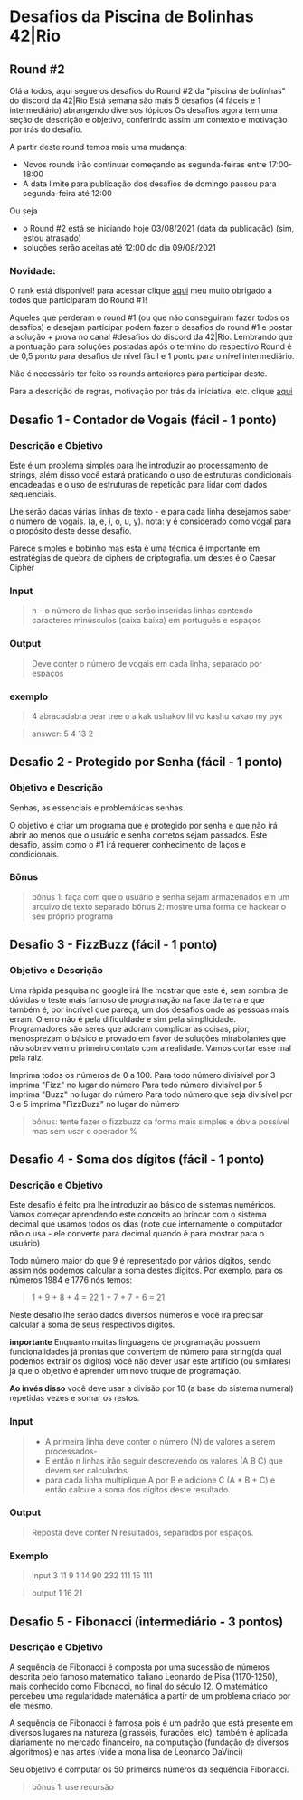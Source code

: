 # Desafios da Piscina de Bolinhas 42|Rio
## Round #2

Olá a todos, aqui segue os desafios do Round #2 da "piscina de bolinhas" do discord da 42|Rio 
Está semana são mais 5 desafios (4 fáceis e 1 intermediário) abrangendo diversos tópicos
Os desafios agora tem uma seção de descrição e objetivo, conferindo assim um contexto e motivação por trás do desafio.

A partir deste round temos mais uma mudança:
- Novos rounds irão continuar começando as segunda-feiras entre 17:00-18:00
- A data limite para publicação dos desafios de domingo passou para segunda-feira até 12:00

Ou seja 
- o Round #2 está se iniciando hoje 03/08/2021 (data da publicação) (sim, estou atrasado)
- soluções serão aceitas até 12:00 do dia 09/08/2021

### Novidade:
O rank está disponível! para acessar clique [aqui](https://docs.google.com/spreadsheets/d/1Db7txuJBk6sbNo6mtYWjSqNMNdRu9JoyHZy_PkDuDr8/edit?usp=sharing) meu muito obrigado a todos que participaram do Round #1!

Aqueles que perderam o round #1 (ou que não conseguiram fazer todos os desafios) e desejam participar podem fazer o desafios do round #1 e postar a solução + prova no canal #desafios do discord da 42|Rio. Lembrando que a pontuação para soluções postadas após o termino do respectivo Round é de 0,5 ponto para desafios de nível fácil e 1 ponto para o nível intermediário. 

Não é necessário ter feito os rounds anteriores para participar deste.

Para a descrição de regras, motivação por trás da iniciativa, etc. clique [aqui](https://tinyurl.com/piscina-bolinhas42)

## Desafio 1 - Contador de Vogais (fácil - 1 ponto)
### Descrição e Objetivo
Este é um problema simples para lhe introduzir ao processamento de strings, além disso você estará praticando o uso de estruturas condicionais encadeadas e o uso de estruturas de repetição para lidar com dados sequenciais.

Lhe serão dadas várias linhas de texto - e para cada linha desejamos saber o número de vogais.
(a, e, i, o, u, y). nota: y é considerado como vogal para o propósito deste desse desafio.

Parece simples e bobinho mas esta é uma técnica é importante em estratégias de quebra de ciphers de criptografia. um destes é o Caesar Cipher

### Input
>n - o número de linhas que serão inseridas
linhas contendo caracteres minúsculos (caixa baixa) em português e espaços

### Output
>Deve conter o número de vogais em cada linha, separado por espaços

### exemplo
>4 
abracadabra 
pear tree 
o a kak ushakov lil vo kashu kakao 
my pyx 

>answer: 5 4 13 2 


## Desafio 2 - Protegido por Senha (fácil - 1 ponto)
### Objetivo e Descrição
Senhas, as essenciais e problemáticas senhas. 

O objetivo é criar um programa que é protegido por senha e que não irá abrir ao menos que o usuário e senha corretos sejam passados. Este desafio, assim como o #1 irá requerer conhecimento de laços e condicionais.

### Bônus
>bônus 1: faça com que o usuário e senha sejam armazenados em um arquivo de texto separado
 >bônus 2: mostre uma forma de hackear o seu próprio programa


## Desafio 3 - FizzBuzz (fácil - 1 ponto)
### Objetivo e Descrição

Uma rápida pesquisa no google irá lhe mostrar que este é, sem sombra de dúvidas o teste mais famoso de programação na face da terra e que também é, por incrível que pareça, um dos desafios onde as pessoas mais erram. O erro não é pela dificuldade e sim pela simplicidade. Programadores são seres que adoram complicar as coisas, pior, menosprezam o básico e provado em favor de soluções mirabolantes que não sobrevivem o primeiro contato com a realidade. Vamos cortar esse mal pela raiz. 

Imprima todos os números de 0 a 100. 
Para todo número divisível por 3 imprima "Fizz" no lugar do número
Para todo número divisível por 5 imprima "Buzz" no lugar do número
Para todo número que seja divisível por 3 e 5 imprima "FizzBuzz" no lugar do número

>bônus: tente fazer o fizzbuzz da forma mais simples e óbvia possível mas sem usar o operador %

## Desafio 4 - Soma dos dígitos (fácil - 1 ponto)
### Descrição e Objetivo

Este desafio é feito pra lhe introduzir ao básico de sistemas numéricos. Vamos começar aprendendo este conceito ao brincar com o sistema decimal que usamos todos os dias (note que internamente o computador não o usa - ele converte para decimal quando é para mostrar para o usuário)

Todo número maior do que 9 é representado por vários dígitos, sendo assim nós podemos calcular a soma destes dígitos.  Por exemplo, para os números 1984 e 1776 nós temos:

> 1 + 9 + 8 + 4 = 22
> 1 + 7 + 7 + 6 = 21

Neste desafio lhe serão dados diversos números e você irá precisar calcular a soma de seus respectivos dígitos.

**importante** Enquanto muitas linguagens de programação possuem funcionalidades já prontas que convertem de número para string(da qual podemos extrair os dígitos) você não dever usar este artifício (ou similares) já que o objetivo é aprender um novo truque de programação.

**Ao invés disso** você deve usar a divisão por 10 (a base do sistema numeral) repetidas vezes e somar os restos.

### Input
>- A primeira linha deve conter o número (N) de valores a serem processados-
>- E então n linhas irão seguir descrevendo os valores (A B C) que devem ser calculados
>- para cada linha multiplique A por B e adicione C (A * B + C) e então calcule a soma dos dígitos deste resultado. 

### Output
> Reposta deve conter N resultados, separados por espaços.

### Exemplo
>input
3
11 9 1
14 90 232
111 15 111

>output
1 16 21

## Desafio 5 - Fibonacci (intermediário - 3 pontos)
### Descrição e Objetivo

A sequência de Fibonacci é composta por uma sucessão de números descrita pelo famoso matemático italiano Leonardo de Pisa (1170-1250), mais conhecido como Fibonacci, no final do século 12. O matemático percebeu uma regularidade matemática a partir de um problema criado por ele mesmo.

A sequência de Fibonacci é famosa pois é um padrão que está presente em diversos lugares na natureza (girassóis, furacões, etc), também é aplicada diariamente no mercado financeiro, na computação (fundação de diversos algoritmos) e nas artes (vide a mona lisa de Leonardo DaVinci)

Seu objetivo é computar os 50 primeiros números da sequência Fibonacci.

>bônus 1: use recursão
